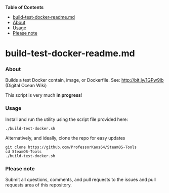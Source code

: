 <!-- START doctoc generated TOC please keep comment here to allow auto update -->
<!-- DON'T EDIT THIS SECTION, INSTEAD RE-RUN doctoc TO UPDATE -->
**Table of Contents**

- [build-test-docker-readme.md](#build-test-docker-readmemd)
- [About](#about)
- [Usage](#usage)
- [Please note](#please-note)

<!-- END doctoc generated TOC please keep comment here to allow auto update -->

# build-test-docker-readme.md

### About
Builds a test Docker contain, image, or Dockerfile. 
See: http://bit.ly/1GPw9lb (Digital Ocean Wiki) 

This script is very much **in progress**! 
 
### Usage

Install and run the utility using the script file provided here:
```
./build-test-docker.sh
```

Alternatively, and ideally, clone the repo for easy updates
```
git clone https://github.com/ProfessorKaos64/SteamOS-Tools
cd SteamOS-Tools
./build-test-docker.sh
```

### Please note

Submit all questions, comments, and pull requests to the issues and pull requests area of this repository.
